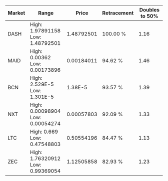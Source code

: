 | Market | Range | Price| Retracement | Doubles to 50% |
| --- | --- | --- | --- | --- |
| DASH | High: 1.97891158<br />Low: 1.48792501 | 1.48792501 | 100.00 % | 1.16 |
| MAID | High: 0.00362<br />Low: 0.00173896 | 0.00184011 | 94.62 % | 1.46 |
| BCN | High: 2.529E-5<br />Low: 1.301E-5 | 1.38E-5 | 93.57 % | 1.39 |
| NXT | High: 0.00098904<br />Low: 0.00054274 | 0.00057803 | 92.09 % | 1.33 |
| LTC | High: 0.669<br />Low: 0.47548803 | 0.50554196 | 84.47 % | 1.13 |
| ZEC | High: 1.76320912<br />Low: 0.99369054 | 1.12505858 | 82.93 % | 1.23 |

